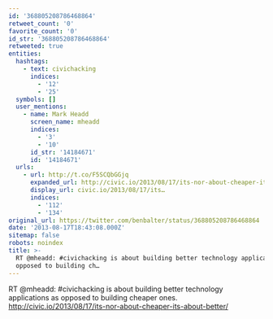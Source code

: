 ```yaml
---
id: '368805208786468864'
retweet_count: '0'
favorite_count: '0'
id_str: '368805208786468864'
retweeted: true
entities:
  hashtags:
    - text: civichacking
      indices:
        - '12'
        - '25'
  symbols: []
  user_mentions:
    - name: Mark Headd
      screen_name: mheadd
      indices:
        - '3'
        - '10'
      id_str: '14184671'
      id: '14184671'
  urls:
    - url: http://t.co/F5SCQbGGjq
      expanded_url: http://civic.io/2013/08/17/its-nor-about-cheaper-its-about-better/
      display_url: civic.io/2013/08/17/its…
      indices:
        - '112'
        - '134'
original_url: https://twitter.com/benbalter/status/368805208786468864
date: '2013-08-17T18:43:08.000Z'
sitemap: false
robots: noindex
title: >-
  RT @mheadd: #civichacking is about building better technology applications as
  opposed to building ch…
---
```


RT @mheadd: #civichacking is about building better technology applications as opposed to building cheaper ones. http://civic.io/2013/08/17/its-nor-about-cheaper-its-about-better/